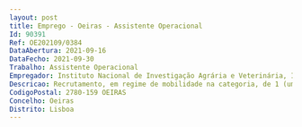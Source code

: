```yaml
--- 
layout: post
title: Emprego - Oeiras - Assistente Operacional
Id: 90391
Ref: OE202109/0384
DataAbertura: 2021-09-16
DataFecho: 2021-09-30
Trabalho: Assistente Operacional
Empregador: Instituto Nacional de Investigação Agrária e Veterinária, I.P.
Descricao: Recrutamento, em regime de mobilidade na categoria, de 1 (um) assistente operacionalLocal de Trabalho  Polo de Santarém – Laboratório de Reprodução AnimalPerfil   Formação em área laboratorial   Conhecimentos na utilização de tecnologias de informação nomeadamente no que respeita a ferramentas Office e plataformas eletrónicas (condição preferencial)   Capacidade de organização e de cumprimento de prazos   Responsabilidade e Compromisso com o Serviço   Capacidade de trabalho e cooperação em equipa e de relacionamento interpessoal.Proporciona se  A possibilidade de trabalhar numa instituição de referência nacional e internacional, que privilegia a realização e o desenvolvimento profissional dos seus colaboradores   Integração em equipa multidisciplinar muito dinâmica e afável   Condições remunerativas de acordo com a categoria.
CodigoPostal: 2780-159 OEIRAS
Concelho: Oeiras
Distrito: Lisboa
--- 
```


